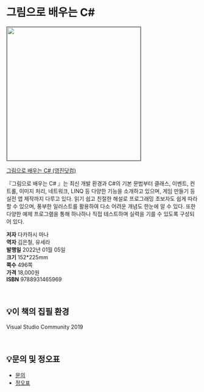 # 그림으로 배우는 C#

<img src="https://www.youngjin.com/images/book_cover/9788931465969.jpg" height="350px" style="border: 2px solid grey;">

[그림으로 배우는 C#
 (영진닷컴)](https://blog.naver.com/ydot/222576350640)

『그림으로 배우는 C#
』는 최신 개발 환경과 C#의 기본 문법부터 클래스, 이벤트, 컨트롤, 이미지 처리, 네트워크, LINQ 등 다양한 기능을 소개하고 있으며, 게임 만들기 등 실전 앱 제작까지 다루고 있다. 읽기 쉽고 친절한 해설로 프로그래밍 초보자도 쉽게 따라 할 수 있으며, 풍부한 일러스트를 활용하여 다소 어려운 개념도 한눈에 알 수 있다. 또한 다양한 예제 프로그램을 통해 하나하나 직접 테스트하며 실력을 기를 수 있도록 구성되어 있다.

**저자** 다카하시 마나   
**역자** 김은철, 유세라  
**발행일** 2022년 01월 05일  
**크기** 152*225mm  
**쪽수** 496쪽  
**가격** 18,000원  
**ISBN** 9788931465969  

<br>

## 💡이 책의 집필 환경
Visual Studio Community 2019  
 
<br>

## 💡문의 및 정오표
- [문의](mailto:Support@youngjin.com)
- [정오표](https://www.youngjin.com/Artyboard/mboard.asp?strBoardID=errata)
